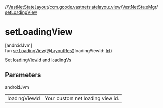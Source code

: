 //[VastNetStateLayout](../../../index.md)/[com.gcode.vastnetstatelayout.view](../index.md)/[VastNetStateMgr](index.md)/[setLoadingView](set-loading-view.md)

# setLoadingView

[androidJvm]\
fun [setLoadingView](set-loading-view.md)(@[LayoutRes](https://developer.android.com/reference/kotlin/androidx/annotation/LayoutRes.html)()loadingViewId: [Int](https://kotlinlang.org/api/latest/jvm/stdlib/kotlin/-int/index.html))

Set [loadingViewId](set-loading-view.md) and [loadingVs](loading-vs.md)

## Parameters

androidJvm

| | |
|---|---|
| loadingViewId | Your custom net loading view id. |
